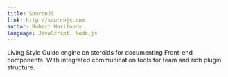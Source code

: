 ```yaml
---
title: SourceJS
link: http://sourcejs.com
author: Robert Haritonov
language: JavaScript, Node.js
---
```

Living Style Guide engine on steroids for documenting Front-end components. With integrated communication tools for team and rich plugin structure.
